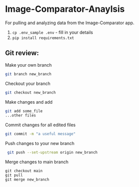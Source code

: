 # Image-Comparator-Anaylsis
For pulling and analyzing data from the Image-Comparator app.

1. ```cp .env_sample .env``` - fill in your details
2. ```pip install requirements.txt```

## Git review:
Make your own branch
```bash
git branch new_branch
```

Checkout your branch
```bash
git checkout new_branch
```

Make changes and add
```bash
git add some_file
...other files
```

Commit changes for all edited files
```bash
git commit -m "a useful message"
```

Push changes to your new branch
```bash
 git push --set-upstream origin new_branch
```

Merge changes to main branch
```
git checkout main
git pull
git merge new_branch
```